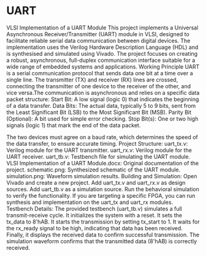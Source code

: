 # UART
VLSI Implementation of a UART Module
This project implements a Universal Asynchronous Receiver/Transmitter (UART) module in VLSI, designed to facilitate reliable serial data communication between digital devices. The implementation uses the Verilog Hardware Description Language (HDL) and is synthesised and simulated using Vivado. The project focuses on creating a robust, asynchronous, full-duplex communication interface suitable for a wide range of embedded systems and applications.
Working Principle
UART is a serial communication protocol that sends data one bit at a time over a single line. The transmitter (TX) and receiver (RX) lines are crossed, connecting the transmitter of one device to the receiver of the other, and vice versa.The communication is asynchronous and relies on a specific data packet structure:
Start Bit: A low signal (logic 0) that indicates the beginning of a data transfer.
Data Bits: The actual data, typically 5 to 9 bits, sent from the Least Significant Bit (LSB) to the Most Significant Bit (MSB).
Parity Bit (Optional): A bit used for simple error checking.
Stop Bit(s): One or two high signals (logic 1) that mark the end of the data packet.

The two devices must agree on a baud rate, which determines the speed of the data transfer, to ensure accurate timing.
Project Structure:
uart_tx.v: Verilog module for the UART transmitter.
uart_rx.v: Verilog module for the UART receiver.
uart_tb.v: Testbench file for simulating the UART module.
VLSI Implementation of a UART Module.docx: Original documentation of the project.
schematic.png: Synthesized schematic of the UART module.
simulation.png: Waveform simulation results.
Building and Simulation:
Open Vivado and create a new project.
Add uart_tx.v and uart_rx.v as design sources.
Add uart_tb.v as a simulation source.
Run the behavioral simulation to verify the functionality.
If you are targeting a specific FPGA, you can run synthesis and implementation on the uart_tx and uart_rx modules.
Testbench Details:
The provided testbench (uart_tb.v) simulates a full transmit-receive cycle.
It initializes the system with a reset.
It sets the tx_data to 8'hAB.
It starts the transmission by setting tx_start to 1.
It waits for the rx_ready signal to be high, indicating that data has been received.
Finally, it displays the received data to confirm successful transmission.
The simulation waveform confirms that the transmitted data (8'hAB) is correctly received.
